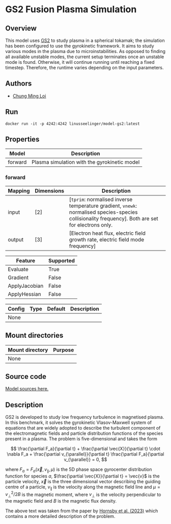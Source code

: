 # GS2 Fusion Plasma Simulation

## Overview
This model uses [GS2](https://gyrokinetics.gitlab.io/gs2/index.html) to study plasma in a spherical tokamak; the simulation has been configured to use the gyrokinetic framework. It aims to study various modes in the plasma due to microinstabilities. As opposed to finding all available unstable modes, the current setup terminates once an unstable mode is found. Otherwise, it will continue running until reaching a fixed timestep. Therefore, the runtime varies depending on the input parameters.

## Authors
- [Chung Ming Loi](mailto:chung.m.loi@durham.ac.uk)


## Run
```
docker run -it -p 4242:4242 linusseelinger/model-gs2:latest
```

## Properties

Model | Description
---|---
forward | Plasma simulation with the gyrokinetic model

### forward
Mapping | Dimensions | Description
---|---|---
input | [2] | [`tprim`: normalised inverse temperature gradient, `vnewk`: normalised species-species collisionality frequency]. Both are set for electrons only. 
output | [3] | [Electron heat flux, electric field growth rate, electric field mode frequency]

Feature | Supported
---|---
Evaluate | True
Gradient | False
ApplyJacobian | False
ApplyHessian | False

Config | Type | Default | Description
---|---|---|---
None | | |

## Mount directories
Mount directory | Purpose
---|---
None |

## Source code

[Model sources here.](https://github.com/UM-Bridge/benchmarks/tree/gs2/models/gs2)

## Description
GS2 is developed to study low frequency turbulence in magnetised plasma. In this benchmark, it solves the gyrokinetic Vlasov-Maxwell system of equations that are widely adopted to describe the turbulent component of the electromagnetic fields and particle distribution functions of the species present in a plasma. The problem is five-dimensional and takes the form 

$$
\frac{\partial F_a}{\partial t} + \frac{\partial \vec{X}}{\partial t} \cdot \nabla F_a + \frac{\partial v_{\parallel}}{\partial t} \frac{\partial F_a}{\partial v_{\parallel}} = 0, 
$$

where $F_a = F_a(\vec{x}, v_{\parallel}, \mu)$ is the 5D phase space gyrocenter distribution function for species $a$, $\frac{\partial \vec{X}}{\partial t} = \vec{v}$ is the particle velocity, $\vec{x}$ is the three dimensional vector describing the guiding centre of a particle, $v_{\parallel}$ is the velocity along the magnetic field line and $\mu = v^2_{\perp}/2B$ is the magnetic moment, where $v_{\perp}$ is the velocity perpendicular to the magnetic field and $B$ is the magnetic flux density.

The above text was taken from the paper by [Hornsby et al. (2023)](https://doi.org/10.48550/arXiv.2309.09785) which contains a more detailed description of the problem.
